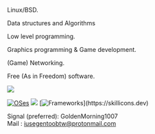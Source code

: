 Linux/BSD.

Data structures and Algorithms

Low level programming.

Graphics programming & Game development.

(Game) Networking.
  
Free (As in Freedom) software.



[![](https://skillicons.dev/icons?i=c,py,java,cpp,ocaml,scala)](https://skillicons.dev)


[![OSes](https://skillicons.dev/icons?i=linux,bsd)](https://skillicons.dev)
[![](https://skillicons.dev/icons?i=neovim)](https://skillicons.dev)
[![Frameworks](https://skillicons.dev/icons?i=flask,)](https://skillicons.dev)

Signal (preferred): GoldenMorning1007  
Mail : iusegentoobtw@protonmail.com  
